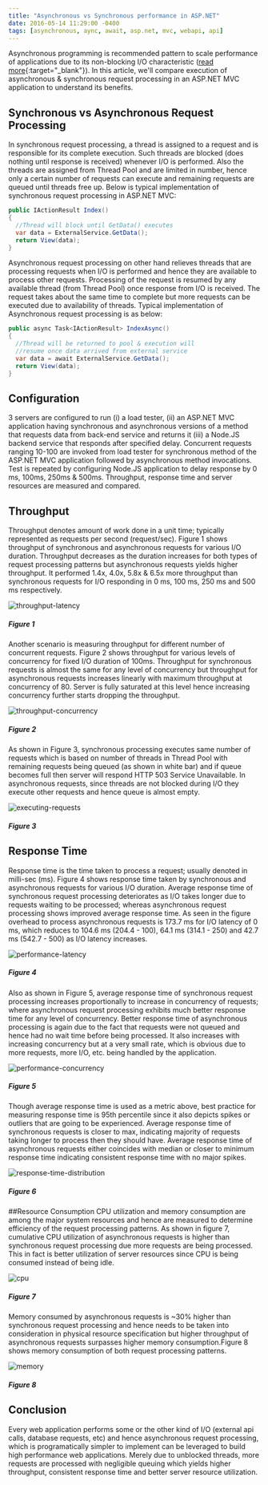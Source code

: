 ```yaml
---
title: "Asynchronous vs Synchronous performance in ASP.NET"
date: 2016-05-14 11:29:00 -0400
tags: [asynchronous, aync, await, asp.net, mvc, webapi, api]
---
```

Asynchronous programming is recommended pattern to scale performance of applications due to its non-blocking I/O characteristic ([read more](https://docs.microsoft.com/en-us/dotnet/standard/async-in-depth#deeper-dive-into-tasks-for-an-io-bound-operation){:target="_blank"}). In this article, we'll compare execution of asynchronous & synchronous request processing in an ASP.NET MVC application to understand its benefits.

## Synchronous vs Asynchronous Request Processing
In synchronous request processing, a thread is assigned to a request and is responsible for its complete execution. Such threads are blocked (does nothing until response is received) whenever I/O is performed. Also the threads are assigned from Thread Pool and are limited in number, hence only a certain number of requests can execute and remaining requests are queued until threads free up. Below is typical implementation of synchronous request processing in ASP.NET MVC:
```csharp
public IActionResult Index()
{
  //Thread will block until GetData() executes
  var data = ExternalService.GetData(); 
  return View(data);
}
```
Asynchronous request processing on other hand relieves threads that are processing requests when I/O is performed and hence they are available to process other requests. Processing of the request is resumed by any available thread (from Thread Pool) once response from I/O is received. The request takes about the same time to complete but more requests can be executed due to availability of threads. Typical implementation of Asynchronous request processing is as below:
```csharp
public async Task<IActionResult> IndexAsync()
{
  //Thread will be returned to pool & execution will
  //resume once data arrived from external service
  var data = await ExternalService.GetData();
  return View(data);
}
```
## Configuration
3 servers are configured to run (i) a load tester, (ii) an ASP.NET MVC application having synchronous and asynchronous versions of a method that requests data from back-end service and returns it (iii) a Node.JS backend service that responds after specified delay. Concurrent requests ranging 10-100 are invoked from load tester for synchronous method of the ASP.NET MVC application followed by asynchronous method invocations. Test is repeated by configuring Node.JS application to delay response by 0 ms, 100ms, 250ms & 500ms. Throughput, response time and server resources are measured and compared.

## Throughput
Throughput denotes amount of work done in a unit time; typically represented as requests per second (request/sec). Figure 1 shows throughput of synchronous and asynchronous requests for various I/O duration. Throughput decreases as the duration increases for both types of request processing patterns but asynchronous requests yields higher throughput. It performed 1.4x, 4.0x, 5.8x & 6.5x more throughput than synchronous requests for I/O responding in 0 ms, 100 ms, 250 ms and 500 ms respectively.

![throughput-latency](/assets/images/throughput-latency.png)

##### Figure 1

Another scenario is measuring throughput for different number of concurrent requests. Figure 2 shows throughput for various levels of concurrency for fixed I/O duration of 100ms. Throughput for synchronous requests is almost the same for any level of concurrency but throughput for asynchronous requests increases linearly with maximum throughput at concurrency of 80. Server is fully saturated at this level hence increasing concurrency further starts dropping the throughput.

![throughput-concurrency](/assets/images/throughput-concurrency.png)

##### Figure 2

As shown in Figure 3, synchronous processing executes same number of requests which is based on number of threads in Thread Pool with remaining requests being queued (as shown in white bar) and if queue becomes full then server will respond HTTP 503 Service Unavailable. In asynchronous requests, since threads are not blocked during I/O they execute other requests and hence queue is almost empty.

![executing-requests](/assets/images/executing-requests.png)

##### Figure 3

## Response Time
Response time is the time taken to process a request; usually denoted in milli-sec (ms). Figure 4 shows response time taken by synchronous and asynchronous requests for various I/O duration. Average response time of synchronous request processing deteriorates as I/O takes longer due to requests waiting to be processed; whereas asynchronous request processing shows improved average response time. As seen in the figure overhead to process asynchronous requests is 173.7 ms for I/O latency of 0 ms, which reduces to 104.6 ms (204.4 - 100), 64.1 ms (314.1 - 250) and 42.7 ms (542.7 - 500) as I/O latency increases.

![performance-latency](/assets/images/performance-latency.png)

##### Figure 4

Also as shown in Figure 5, average response time of synchronous request processing increases proportionally to increase in concurrency of requests; where asynchronous request processing exhibits much better response time for any level of concurrency. Better response time of asynchronous processing is again due to the fact that requests were not queued and hence had no wait time before being processed. It also increases with increasing concurrency but at a very small rate, which is obvious due to more requests, more I/O, etc. being handled by the application.

![performance-concurrency](/assets/images/performance-concurrency.png)

##### Figure 5

Though average response time is used as a metric above, best practice for measuring response time is 95th percentile since it also depicts spikes or outliers that are going to be experienced. Average response time of synchronous requests is closer to max, indicating majority of requests taking longer to process then they should have. Average response time of asynchronous requests either coincides with median or closer to minimum response time indicating consistent response time with no major spikes.

![response-time-distribution](/assets/images/response-time-distribution.png)

##### Figure 6

##Resource Consumption
CPU utilization and memory consumption are among the major system resources and hence are measured to determine efficiency of the request processing patterns. As shown in figure 7, cumulative CPU utilization of asynchronous requests is higher than synchronous request processing due more requests are being processed. This in fact is better utilization of server resources since CPU is being consumed instead of being idle.

![cpu](/assets/images/cpu.png)

##### Figure 7

Memory consumed by asynchronous requests is ~30% higher than synchronous request processing and hence needs to be taken into consideration in physical resource specification but higher throughput of asynchronous requests surpasses higher memory consumption.Figure 8 shows memory consumption of both request processing patterns.

![memory](/assets/images/memory.png)

##### Figure 8

## Conclusion
Every web application performs some or the other kind of I/O (external api calls, database requests, etc) and hence asynchronous request processing, which is programatically simpler to implement can be leveraged to build high performance web applications. Merely due to unblocked threads, more requests are processed with negligible queuing which yields higher throughput, consistent response time and better server resource utilization.
